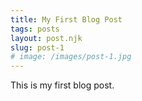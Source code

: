 ```yaml
---
title: My First Blog Post
tags: posts
layout: post.njk
slug: post-1
# image: /images/post-1.jpg
---
```


This is my first blog post.
